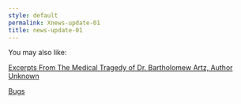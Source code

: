 ```yaml
---
style: default
permalink: Xnews-update-01
title: news-update-01
---
```

You may also like:

[Excerpts From The Medical Tragedy of Dr. Bartholomew Artz, Author Unknown](http://scp-wiki.net/excerpts-from-the-medical-tragedy-of-dr-bartholomew-artz-aut)

[Bugs](http://scp-wiki.net/bugs)
